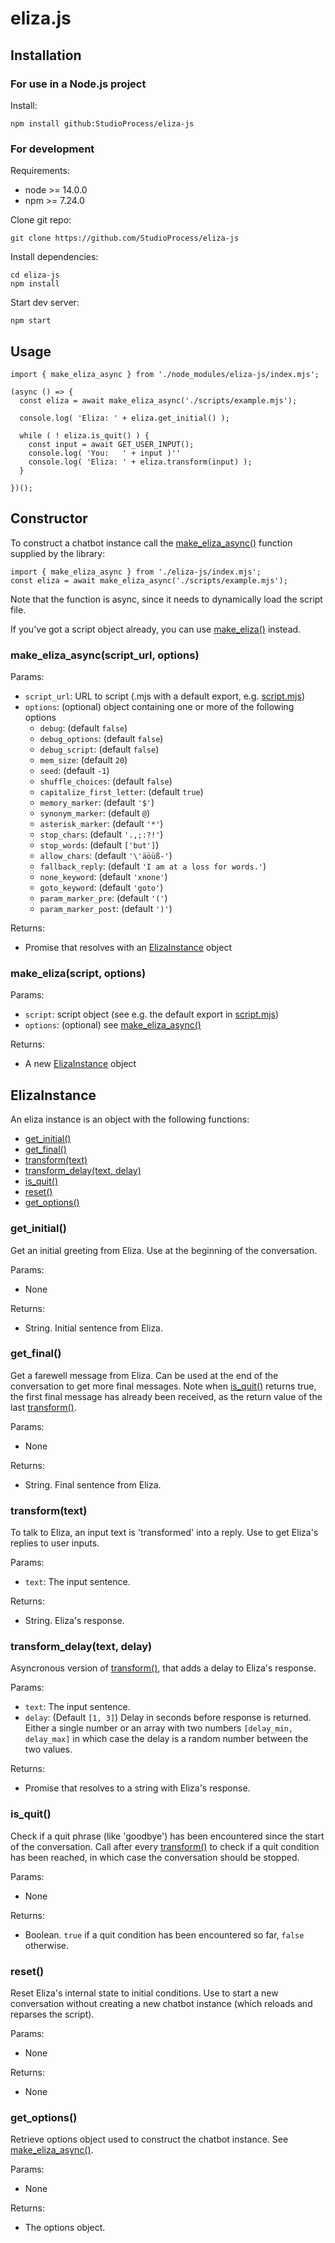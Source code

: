 # eliza.js

## Installation

### For use in a Node.js project

Install:

```
npm install github:StudioProcess/eliza-js
```

### For development

Requirements:
* node >= 14.0.0
* npm >= 7.24.0

Clone git repo:

```
git clone https://github.com/StudioProcess/eliza-js
```

Install dependencies:

```
cd eliza-js
npm install
```

Start dev server:

```
npm start
```

## Usage

```
import { make_eliza_async } from './node_modules/eliza-js/index.mjs';

(async () => {
  const eliza = await make_eliza_async('./scripts/example.mjs');
  
  console.log( 'Eliza: ' + eliza.get_initial() );
  
  while ( ! eliza.is_quit() ) {
    const input = await GET_USER_INPUT();
    console.log( 'You:   ' + input )''
    console.log( 'Eliza: ' + eliza.transform(input) );
  }

})();

```

## Constructor

To construct a chatbot instance call the [make_eliza_async()](#make_eliza_asyncscript_url-options) function supplied by the library:

```
import { make_eliza_async } from './eliza-js/index.mjs';
const eliza = await make_eliza_async('./scripts/example.mjs');
```

Note that the function is async, since it needs to dynamically load the script file.

If you've got a script object already, you can use [make_eliza()](#make_elizascript-options) instead.

### make_eliza_async(script_url, options)

Params:
* `script_url`: URL to script (.mjs with a default export, e.g. [script.mjs](script.mjs))
* `options`: (optional) object containing one or more of the following options
    * `debug`: (default `false`)
    * `debug_options`: (default `false`)
    * `debug_script`: (default `false`)
    * `mem_size`: (default `20`)
    * `seed`: (default `-1`)
    * `shuffle_choices`: (default `false`)
    * `capitalize_first_letter`: (default `true`)
    * `memory_marker`: (default `'$'`)
    * `synonym_marker`: (default `@`)
    * `asterisk_marker`: (default `'*'`)
    * `stop_chars`: (default `'.,;:?!'`)
    * `stop_words`: (default `['but']`)
    * `allow_chars`: (default `'\'äöüß-'`)
    * `fallback_reply`: (default `'I am at a loss for words.'`)
    * `none_keyword`: (default `'xnone'`)
    * `goto_keyword`: (default `'goto'`)
    * `param_marker_pre`: (default `'('`)
    * `param_marker_post`: (default `')'`)

Returns: 
* Promise that resolves with an [ElizaInstance](#elizainstance) object

### make_eliza(script, options)

Params:
* `script`: script object (see e.g. the default export in [script.mjs](script.mjs))
* `options`: (optional) see [make_eliza_async()](#make_eliza_asyncscript_url-options)

Returns:
* A new [ElizaInstance](#elizainstance) object


## ElizaInstance

An eliza instance is an object with the following functions:
* [get_initial()](#get_initial)
* [get_final()](#get_final)
* [transform(text)](#transformtext)
* [transform_delay(text, delay)](#transform_delaytext-delay)
* [is_quit()](#is_quit)
* [reset()](#reset)
* [get_options()](#get_options)

### get_initial()

Get an initial greeting from Eliza. Use at the beginning of the conversation.

Params:
* None

Returns:
* String. Initial sentence from Eliza.

### get_final()

Get a farewell message from Eliza. Can be used at the end of the conversation to get more final messages. Note when [is_quit()](#is_quit) returns true, the first final message has already been received, as the return value of the last [transform()](#transformtext).

Params:
* None

Returns:
* String. Final sentence from Eliza.

### transform(text)

To talk to Eliza, an input text is 'transformed' into a reply. Use to get Eliza's replies to user inputs.

Params:
* `text`: The input sentence.

Returns:
* String. Eliza's response.

### transform_delay(text, delay)

Asyncronous version of [transform()](#transformtext), that adds a delay to Eliza's response.

Params:
* `text`: The input sentence.
* `delay`: (Default `[1, 3]`) Delay in seconds before response is returned. Either a single number or an array with two numbers `[delay_min, delay_max]` in which case the delay is a random number between the two values.

Returns:
* Promise that resolves to a string with Eliza's response.

### is_quit()

Check if a quit phrase (like 'goodbye') has been encountered since the start of the conversation. Call after every [transform()](#transformtext) to check if a quit condition has been reached, in which case the conversation should be stopped.

Params:
* None

Returns:
* Boolean. `true` if a quit condition has been encountered so far, `false` otherwise.

### reset()

Reset Eliza's internal state to initial conditions. Use to start a new conversation without creating a new chatbot instance (which reloads and reparses the script).

Params:
* None

Returns:
* None

### get_options()

Retrieve options object used to construct the chatbot instance. See [make_eliza_async()](#make_eliza_asyncscript_url-options).

Params:
* None

Returns:
* The options object.
